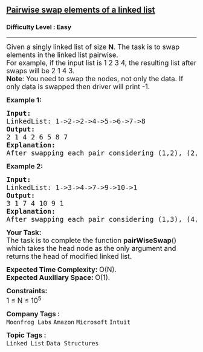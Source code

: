 <h2><a href="https://www.geeksforgeeks.org/problems/pairwise-swap-elements-of-a-linked-list-by-swapping-data/1?page=1&category=Linked%20List&status=unsolved&sortBy=submissions">Pairwise swap elements of a linked list</a></h2><h3>Difficulty Level : Easy</h3><hr><div class="problems_problem_content__Xm_eO"><p><span style="font-size: 18px;">Given a singly linked list of size <strong>N</strong>. The task is to swap elements in the linked list pairwise.<br>For example, if the input list is 1 2 3 4, the resulting list after swaps will be 2 1 4 3.<br><strong>Note</strong>: You need to swap the nodes, not only the data. If only data is swapped then driver will print -1.</span></p>
<p><span style="font-size: 18px;"><strong>Example 1:</strong></span></p>
<pre><span style="font-size: 18px;"><strong>Input:
</strong>LinkedList: 1-&gt;2-&gt;2-&gt;4-&gt;5-&gt;6-&gt;7-&gt;8
<strong>Output: <br></strong>2&nbsp;1&nbsp;4&nbsp;2&nbsp;6&nbsp;5&nbsp;8&nbsp;7<strong>
Explanation: <br></strong>After swapping each pair considering (1,2), (2, 4), (5, 6).. so on as pairs, we get 2, 1, 4, 2, 6, 5, 8, 7 as a new linked list.</span>
</pre>
<p><span style="font-size: 18px;"><strong>Example 2:</strong></span></p>
<pre><span style="font-size: 18px;"><strong>Input:
</strong>LinkedList: 1-&gt;3-&gt;4-&gt;7-&gt;9-&gt;10-&gt;1
<strong>Output: <br></strong>3&nbsp;1&nbsp;7&nbsp;4&nbsp;10&nbsp;9&nbsp;1<strong>
Explanation: <br></strong>After swapping each pair considering (1,3), (4, 7), (9, 10).. so on as pairs, we get 3, 1, 7, 4, 10, 9, 1 as a new linked list.</span></pre>
<p><span style="font-size: 18px;"><strong>Your Task:</strong><br>The task is to complete the function&nbsp;<strong>pairWiseSwap</strong>() which takes the head node as the only argument and returns the head of modified linked list.</span></p>
<p><span style="font-size: 18px;"><strong>Expected Time Complexity:&nbsp;</strong>O(N).<br><strong>Expected Auxiliary Space:&nbsp;</strong>O(1).</span></p>
<p><span style="font-size: 18px;"><strong>Constraints:</strong><br>1 ≤ N ≤&nbsp;10<sup>5</sup></span></p></div><p><span style=font-size:18px><strong>Company Tags : </strong><br><code>Moonfrog Labs</code>&nbsp;<code>Amazon</code>&nbsp;<code>Microsoft</code>&nbsp;<code>Intuit</code>&nbsp;<br><p><span style=font-size:18px><strong>Topic Tags : </strong><br><code>Linked List</code>&nbsp;<code>Data Structures</code>&nbsp;
